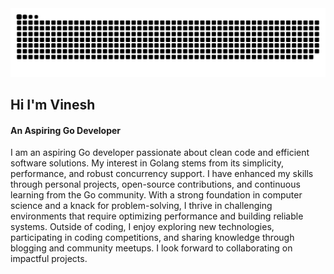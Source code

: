 <picture>
  <source media="(prefers-color-scheme: light)" srcset="github-user-contribution.svg" />
  <img alt="github-snake" src="github-user-contribution.svg" />
</picture>

## Hi I'm Vinesh
#### An Aspiring Go Developer
I am an aspiring Go developer passionate about clean code and efficient software solutions. My interest in Golang stems from its simplicity, performance, and robust concurrency support. I have enhanced my skills through personal projects, open-source contributions, and continuous learning from the Go community. With a strong foundation in computer science and a knack for problem-solving, I thrive in challenging environments that require optimizing performance and building reliable systems. Outside of coding, I enjoy exploring new technologies, participating in coding competitions, and sharing knowledge through blogging and community meetups. I look forward to collaborating on impactful projects.

